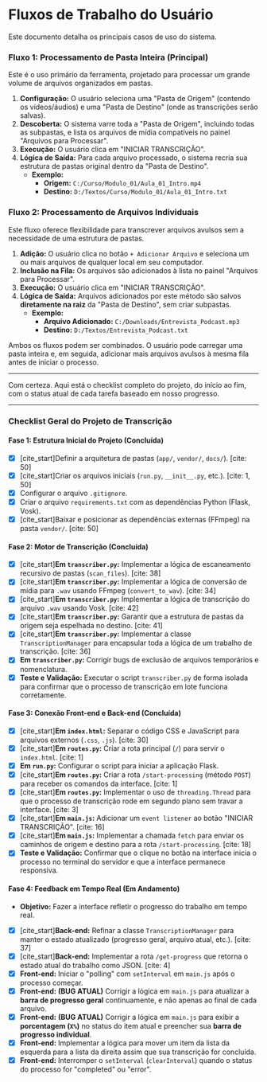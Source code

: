 # Fluxos de Trabalho do Usuário

Este documento detalha os principais casos de uso do sistema.

### Fluxo 1: Processamento de Pasta Inteira (Principal)

Este é o uso primário da ferramenta, projetado para processar um grande volume de arquivos organizados em pastas.

1.  **Configuração:** O usuário seleciona uma "Pasta de Origem" (contendo os vídeos/áudios) e uma "Pasta de Destino" (onde as transcrições serão salvas).
2.  **Descoberta:** O sistema varre toda a "Pasta de Origem", incluindo todas as subpastas, e lista os arquivos de mídia compatíveis no painel "Arquivos para Processar".
3.  **Execução:** O usuário clica em "INICIAR TRANSCRIÇÃO".
4.  **Lógica de Saída:** Para cada arquivo processado, o sistema recria sua estrutura de pastas original dentro da "Pasta de Destino".
    -   **Exemplo:**
        -   **Origem:** `C:/Curso/Modulo_01/Aula_01_Intro.mp4`
        -   **Destino:** `D:/Textos/Curso/Modulo_01/Aula_01_Intro.txt`

### Fluxo 2: Processamento de Arquivos Individuais

Este fluxo oferece flexibilidade para transcrever arquivos avulsos sem a necessidade de uma estrutura de pastas.

1.  **Adição:** O usuário clica no botão `+ Adicionar Arquivo` e seleciona um ou mais arquivos de qualquer local em seu computador.
2.  **Inclusão na Fila:** Os arquivos são adicionados à lista no painel "Arquivos para Processar".
3.  **Execução:** O usuário clica em "INICIAR TRANSCRIÇÃO".
4.  **Lógica de Saída:** Arquivos adicionados por este método são salvos **diretamente na raiz** da "Pasta de Destino", sem criar subpastas.
    -   **Exemplo:**
        -   **Arquivo Adicionado:** `C:/Downloads/Entrevista_Podcast.mp3`
        -   **Destino:** `D:/Textos/Entrevista_Podcast.txt`

Ambos os fluxos podem ser combinados. O usuário pode carregar uma pasta inteira e, em seguida, adicionar mais arquivos avulsos à mesma fila antes de iniciar o processo.


------

Com certeza. Aqui está o checklist completo do projeto, do início ao fim, com o status atual de cada tarefa baseado em nosso progresso.

---

### **Checklist Geral do Projeto de Transcrição**

#### **Fase 1: Estrutura Inicial do Projeto (Concluída)**
- [x] [cite_start]Definir a arquitetura de pastas (`app/`, `vendor/`, `docs/`). [cite: 50]
- [x] [cite_start]Criar os arquivos iniciais (`run.py`, `__init__.py`, etc.). [cite: 1, 50]
- [x] Configurar o arquivo `.gitignore`.
- [x] Criar o arquivo `requirements.txt` com as dependências Python (Flask, Vosk).
- [x] [cite_start]Baixar e posicionar as dependências externas (FFmpeg) na pasta `vendor/`. [cite: 50]

#### **Fase 2: Motor de Transcrição (Concluída)**
- [x] [cite_start]**Em `transcriber.py`:** Implementar a lógica de escaneamento recursivo de pastas (`scan_files`). [cite: 38]
- [x] [cite_start]**Em `transcriber.py`:** Implementar a lógica de conversão de mídia para `.wav` usando FFmpeg (`convert_to_wav`). [cite: 34]
- [x] [cite_start]**Em `transcriber.py`:** Implementar a lógica de transcrição do arquivo `.wav` usando Vosk. [cite: 42]
- [x] [cite_start]**Em `transcriber.py`:** Garantir que a estrutura de pastas da origem seja espelhada no destino. [cite: 41]
- [x] [cite_start]**Em `transcriber.py`:** Implementar a classe `TranscriptionManager` para encapsular toda a lógica de um trabalho de transcrição. [cite: 36]
- [x] **Em `transcriber.py`:** Corrigir bugs de exclusão de arquivos temporários e nomenclatura.
- [x] **Teste e Validação:** Executar o script `transcriber.py` de forma isolada para confirmar que o processo de transcrição em lote funciona corretamente.

#### **Fase 3: Conexão Front-end e Back-end (Concluída)**
- [x] [cite_start]**Em `index.html`:** Separar o código CSS e JavaScript para arquivos externos (`.css`, `.js`). [cite: 30]
- [x] [cite_start]**Em `routes.py`:** Criar a rota principal (`/`) para servir o `index.html`. [cite: 1]
- [x] **Em `run.py`:** Configurar o script para iniciar a aplicação Flask.
- [x] [cite_start]**Em `routes.py`:** Criar a rota `/start-processing` (método `POST`) para receber os comandos da interface. [cite: 1]
- [x] [cite_start]**Em `routes.py`:** Implementar o uso de `threading.Thread` para que o processo de transcrição rode em segundo plano sem travar a interface. [cite: 3]
- [x] [cite_start]**Em `main.js`:** Adicionar um `event listener` ao botão "INICIAR TRANSCRIÇÃO". [cite: 16]
- [x] [cite_start]**Em `main.js`:** Implementar a chamada `fetch` para enviar os caminhos de origem e destino para a rota `/start-processing`. [cite: 18]
- [x] **Teste e Validação:** Confirmar que o clique no botão na interface inicia o processo no terminal do servidor e que a interface permanece responsiva.

#### **Fase 4: Feedback em Tempo Real (Em Andamento)**
- **Objetivo:** Fazer a interface refletir o progresso do trabalho em tempo real.
- [x] [cite_start]**Back-end:** Refinar a classe `TranscriptionManager` para manter o estado atualizado (progresso geral, arquivo atual, etc.). [cite: 37]
- [x] [cite_start]**Back-end:** Implementar a rota `/get-progress` que retorna o estado atual do trabalho como JSON. [cite: 4]
- [x] **Front-end:** Iniciar o "polling" com `setInterval` em `main.js` após o processo começar.
- [x] **Front-end:** **(BUG ATUAL)** Corrigir a lógica em `main.js` para atualizar a **barra de progresso geral** continuamente, e não apenas ao final de cada arquivo.
- [x] **Front-end:** **(BUG ATUAL)** Corrigir a lógica em `main.js` para exibir a **porcentagem (`X%`)** no status do item atual e preencher sua **barra de progresso individual**.
- [x] **Front-end:** Implementar a lógica para mover um item da lista da esquerda para a lista da direita assim que sua transcrição for concluída.
- [x] **Front-end:** Interromper o `setInterval` (`clearInterval`) quando o status do processo for "completed" ou "error".
